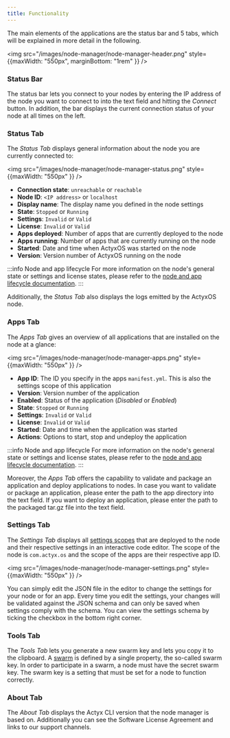 ```yaml
---
title: Functionality
---
```


The main elements of the applications are the status bar and 5 tabs, which will be explained in more detail in the following.

<img src="/images/node-manager/node-manager-header.png" style={{maxWidth: "550px", marginBottom: "1rem" }} />

### Status Bar

The status bar lets you connect to your nodes by entering the IP address of the node you want to connect to into the text field and hitting the _Connect_ button.
In addition, the bar displays the current connection status of your node at all times on the left.

### Status Tab

The _Status Tab_ displays general information about the node you are currently connected to:

<img src="/images/node-manager/node-manager-status.png" style={{maxWidth: "550px" }} />

- **Connection state**: `unreachable` or `reachable`
- **Node ID**: `<IP address>` or `localhost`
- **Display name**: The display name you defined in the node settings
- **State**: `Stopped` or `Running`
- **Settings**: `Invalid` or `Valid`
- **License**: `Invalid` or `Valid`
- **Apps deployed**: Number of apps that are currently deployed to the node
- **Apps running**: Number of apps that are currently running on the node
- **Started**: Date and time when ActyxOS was started on the node
- **Version**: Version number of ActyxOS running on the node

:::info Node and app lifecycle
For more information on the node's general state or settings and license states, please refer to the [node and app lifecycle documentation](../os/advanced-guides/node-and-app-lifecycle).
:::

Additionally, the _Status Tab_ also displays the logs emitted by the ActyxOS node.

### Apps Tab

The _Apps Tab_ gives an overview of all applications that are installed on the node at a glance:

<img src="/images/node-manager/node-manager-apps.png" style={{maxWidth: "550px" }} />

- **App ID**: The ID you specify in the apps `manifest.yml`. This is also the settings scope of this application
- **Version**: Version number of the application
- **Enabled**: Status of the application (_Disabled_ or _Enabled_)
- **State**: `Stopped` or `Running`
- **Settings**: `Invalid` or `Valid`
- **License**: `Invalid` or `Valid`
- **Started**: Date and time when the application was started
- **Actions**: Options to start, stop and undeploy the application

:::info Node and app lifecycle
For more information on the node's general state or settings and license states, please refer to the [node and app lifecycle documentation](../os/advanced-guides/node-and-app-lifecycle/).
:::

Moreover, the _Apps Tab_ offers the capability to validate and package an application and deploy applications to nodes.
In case you want to validate or package an application, please enter the path to the app directory into the text field.
If you want to deploy an application, please enter the path to the packaged tar.gz file into the text field.

### Settings Tab

The _Settings Tab_ displays all [settings scopes](../os/advanced-guides/node-and-app-settings/#configuring-nodes) that are deployed to the node and their respective settings in an interactive code editor.
The scope of the node is `com.actyx.os` and the scope of the apps are their respective app ID.

<img src="/images/node-manager/node-manager-settings.png" style={{maxWidth: "550px" }} />

You can simply edit the JSON file in the editor to change the settings for your node or for an app.
Every time you edit the settings, your changes will be validated against the JSON schema and can only be saved when settings comply with the schema.
You can view the settings schema by ticking the checkbox in the bottom right corner.

### Tools Tab

The _Tools Tab_ lets you generate a new swarm key and lets you copy it to the clipboard.
A [swarm](../os/guides/swarms/#whats-a-swarm) is defined by a single property, the so-called swarm key.
In order to participate in a swarm, a node must have the secret swarm key.
The swarm key is a setting that must be set for a node to function correctly.

### About Tab

The _About Tab_ displays the Actyx CLI version that the node manager is based on.
Additionally you can see the Software License Agreement and links to our support channels.
